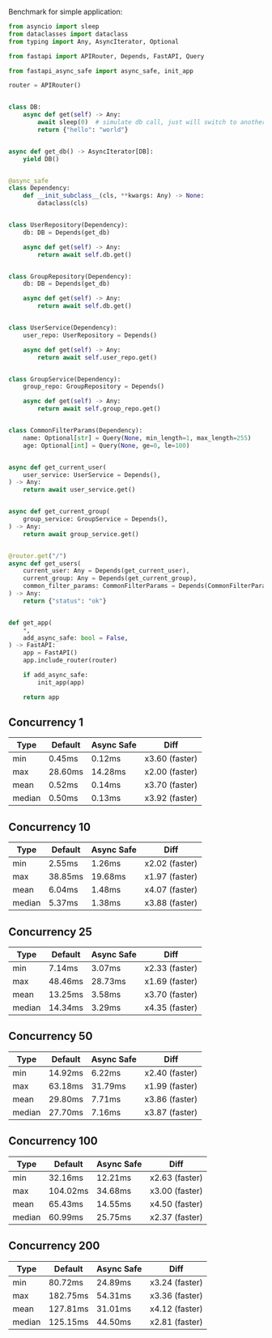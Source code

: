 
Benchmark for simple application:
```py
from asyncio import sleep
from dataclasses import dataclass
from typing import Any, AsyncIterator, Optional

from fastapi import APIRouter, Depends, FastAPI, Query

from fastapi_async_safe import async_safe, init_app

router = APIRouter()


class DB:
    async def get(self) -> Any:
        await sleep(0)  # simulate db call, just will switch to another task
        return {"hello": "world"}


async def get_db() -> AsyncIterator[DB]:
    yield DB()


@async_safe
class Dependency:
    def __init_subclass__(cls, **kwargs: Any) -> None:
        dataclass(cls)


class UserRepository(Dependency):
    db: DB = Depends(get_db)

    async def get(self) -> Any:
        return await self.db.get()


class GroupRepository(Dependency):
    db: DB = Depends(get_db)

    async def get(self) -> Any:
        return await self.db.get()


class UserService(Dependency):
    user_repo: UserRepository = Depends()

    async def get(self) -> Any:
        return await self.user_repo.get()


class GroupService(Dependency):
    group_repo: GroupRepository = Depends()

    async def get(self) -> Any:
        return await self.group_repo.get()


class CommonFilterParams(Dependency):
    name: Optional[str] = Query(None, min_length=1, max_length=255)
    age: Optional[int] = Query(None, ge=0, le=100)


async def get_current_user(
    user_service: UserService = Depends(),
) -> Any:
    return await user_service.get()


async def get_current_group(
    group_service: GroupService = Depends(),
) -> Any:
    return await group_service.get()


@router.get("/")
async def get_users(
    current_user: Any = Depends(get_current_user),
    current_group: Any = Depends(get_current_group),
    common_filter_params: CommonFilterParams = Depends(CommonFilterParams),
) -> Any:
    return {"status": "ok"}


def get_app(
    *,
    add_async_safe: bool = False,
) -> FastAPI:
    app = FastAPI()
    app.include_router(router)

    if add_async_safe:
        init_app(app)

    return app
```


## Concurrency 1

| Type            | Default         | Async Safe      | Diff            |
|-----------------|-----------------|-----------------|-----------------|
| min             | 0.45ms          | 0.12ms          | x3.60 (faster)  |
| max             | 28.60ms         | 14.28ms         | x2.00 (faster)  |
| mean            | 0.52ms          | 0.14ms          | x3.70 (faster)  |
| median          | 0.50ms          | 0.13ms          | x3.92 (faster)  |


## Concurrency 10

| Type            | Default         | Async Safe      | Diff            |
|-----------------|-----------------|-----------------|-----------------|
| min             | 2.55ms          | 1.26ms          | x2.02 (faster)  |
| max             | 38.85ms         | 19.68ms         | x1.97 (faster)  |
| mean            | 6.04ms          | 1.48ms          | x4.07 (faster)  |
| median          | 5.37ms          | 1.38ms          | x3.88 (faster)  |


## Concurrency 25

| Type            | Default         | Async Safe      | Diff            |
|-----------------|-----------------|-----------------|-----------------|
| min             | 7.14ms          | 3.07ms          | x2.33 (faster)  |
| max             | 48.46ms         | 28.73ms         | x1.69 (faster)  |
| mean            | 13.25ms         | 3.58ms          | x3.70 (faster)  |
| median          | 14.34ms         | 3.29ms          | x4.35 (faster)  |


## Concurrency 50

| Type            | Default         | Async Safe      | Diff            |
|-----------------|-----------------|-----------------|-----------------|
| min             | 14.92ms         | 6.22ms          | x2.40 (faster)  |
| max             | 63.18ms         | 31.79ms         | x1.99 (faster)  |
| mean            | 29.80ms         | 7.71ms          | x3.86 (faster)  |
| median          | 27.70ms         | 7.16ms          | x3.87 (faster)  |


## Concurrency 100

| Type            | Default         | Async Safe      | Diff            |
|-----------------|-----------------|-----------------|-----------------|
| min             | 32.16ms         | 12.21ms         | x2.63 (faster)  |
| max             | 104.02ms        | 34.68ms         | x3.00 (faster)  |
| mean            | 65.43ms         | 14.55ms         | x4.50 (faster)  |
| median          | 60.99ms         | 25.75ms         | x2.37 (faster)  |


## Concurrency 200

| Type            | Default         | Async Safe      | Diff            |
|-----------------|-----------------|-----------------|-----------------|
| min             | 80.72ms         | 24.89ms         | x3.24 (faster)  |
| max             | 182.75ms        | 54.31ms         | x3.36 (faster)  |
| mean            | 127.81ms        | 31.01ms         | x4.12 (faster)  |
| median          | 125.15ms        | 44.50ms         | x2.81 (faster)  |

